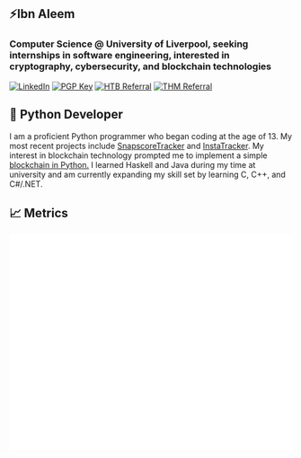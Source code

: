 ## ⚡️Ibn Aleem
### Computer Science @ University of Liverpool, seeking internships in software engineering, interested in cryptography, cybersecurity, and blockchain technologies
 
[![LinkedIn](https://img.shields.io/badge/https%3A%2F%2Fwww.linkedin.com%2Fin%2Fshaffan-aleem-b7a852255%2F?style=for-the-badge&logo=LinkedIn&logoColor=blue&label=LinkedIn&labelColor=black&color=blue)](https://www.linkedin.com/in/shaffan-aleem-b7a852255/)
[![PGP Key](https://img.shields.io/badge/PGP%20Key-8A2BE2?style=for-the-badge&logo=monkeytie)](https://github.com/ibnaleem/ibnaleem/blob/main/public_key.asc)
[![HTB Referral](https://img.shields.io/badge/HTB%20referral-htb?style=for-the-badge&logo=hackthebox&color=black
)](https://referral.hackthebox.com/mz8xH59)
[![THM Referral](https://img.shields.io/badge/$5%20tryhackme%20referral-thm?style=for-the-badge&logo=tryhackme&logoColor=red&color=white
)](https://tryhackme.com/signup?referrer=64afc131a763aa00600408cb)



## 🐍 Python Developer
I am a proficient Python programmer who began coding at the age of 13. My most recent projects include [SnapscoreTracker](https://github.com/ibnaleem/snapscoretracker) and [InstaTracker](https://github.com/ibnaleem/instatracker). My interest in blockchain technology prompted me to implement a simple [blockchain in Python.](https://github.com/ibnaleem/blockchain) I learned Haskell and Java during my time at university and am currently expanding my skill set by learning C, C++, and C#/.NET.

## 📈 Metrics
![Metrics](/github-metrics.svg)
